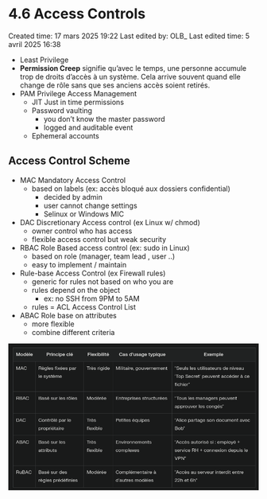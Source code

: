 # 4.6 Access Controls

Created time: 17 mars 2025 19:22
Last edited by: OLB_
Last edited time: 5 avril 2025 16:38

- Least Privilege
- **Permission Creep** signifie qu’avec le temps, une personne accumule trop de droits d’accès à un système. Cela arrive souvent quand elle change de rôle sans que ses anciens accès soient retirés.
- PAM Privilege Access Management
    - JIT Just in time permissions
    - Password vaulting
        - you don’t know the master password
        - logged and auditable event
    - Ephemeral accounts

## Access Control Scheme

- MAC Mandatory Access Control
    - based on labels (ex: accès bloqué aux dossiers confidential)
        - decided by admin
        - user cannot change settings
        - Selinux or Windows  MIC
- DAC Discretionary Access control (ex Linux w/ chmod)
    - owner control who has access
    - flexible access control but weak security
- RBAC Role Based access  control (ex: sudo in Linux)
    - based on role (manager, team lead , user ..)
    - easy to implement / maintain
- Rule-base Access Control (ex Firewall rules)
    - generic for rules not based on who you are
    - rules depend on the object
        - ex: no SSH from 9PM to 5AM
    - rules = ACL Access Control List
- ABAC Role base on attributes
    - more flexible
    - combine different criteria

![image.png](image%2051.png)
